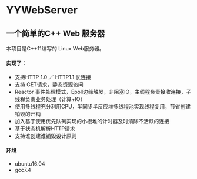 # YYWebServer

## 一个简单的C++ Web 服务器

本项目是C++11编写的 Linux Web服务器。

#### 实现了：


* 支持HTTP 1.0 ／ HTTP1.1 长连接
* 支持 GET请求，静态资源访问
* Reactor 事件处理模式，Epoll边缘触发，非阻塞IO，主线程负责接收连接，子线程负责业务处理（计算+IO）
* 使用多线程充分利用CPU，半同步半反应堆多线程池实现线程复用，节省创建销毁的开销 
* 加入基于使用优先队列实现的小根堆的计时器及时清除不活跃的连接
* 基于状态机解析HTTP请求
* 支持谁创建谁销毁设计原则


#### 环境

* ubuntu16.04
* gcc7.4